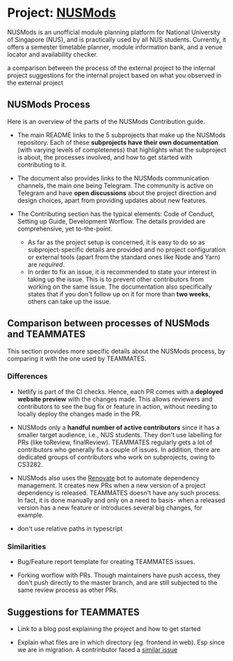# Project: [NUSMods](https://github.com/nusmodifications/nusmods/)

NUSMods is an unofficial module planning platform for National University of Singapore (NUS), and is practically used by all NUS students. Currently, it offers a semester timetable planner, module information bank, and a venue locator and availability checker.

a comparison between the process of the external project to the internal project
suggestions for the internal project based on what you observed in the external project

## NUSMods Process

Here is an overview of the parts of the NUSMods Contribution guide.

- The main README links to the 5 subprojects that make up the NUSMods repository. Each of these **subprojects have their own documentation** (with varying levels of completeness) that highlights what the subproject is about, the processes involved, and how to get started with contributing to it.

- The document also provides links to the NUSMods communication channels, the main one being Telegram. The community is active on Telegram and have **open discussions** about the project direction and design choices, apart from providing updates about new features.

- The Contributing section has the typical elements: Code of Conduct, Setting up Guide, Development Worflow. The details provided are comprehensive, yet to-the-point. 
	- As far as the project setup is concerned, it is easy to do so as subproject-specific details are provided and no project configuration or external tools (apart from the standard ones like Node and Yarn) are _required_.
	- In order to fix an issue, it is recommended to state your interest in taking up the issue. This is to prevent other contributors from working on the same issue. The documentation also specifically states that if you don't follow up on it for more than **two weeks**, others can take up the issue.

## Comparison between processes of NUSMods and TEAMMATES

This section provides more specific details about the NUSMods process, by comparing it with the one used by TEAMMATES.

### Differences

- Netlify is part of the CI checks. Hence, each PR comes with a **deployed website preview** with the changes made. This allows reviewers and contributors to see the bug fix or feature in action, without needing to locally deploy the changes made in the PR. 

- NUSMods only a **handful number of active contributors** since it has a smaller target audience, i.e., NUS students. They don't use labelling for PRs (like toReview, finalReview). TEAMMATES regularly gets a lot of contributors who generally fix a couple of issues. In addition, there are dedicated groups of contributors who work on subprojects, owing to CS3282.

- NUSMods also uses the [Renovate](https://github.com/marketplace/renovate) bot to automate dependency management. It creates new PRs when a new version of a project dependency is released. TEAMMATES doesn't have any such process. In fact, it is done manually and only on a need to basis- when a released version has a new feature or introduces several big changes, for example.  

- don't use relative paths in typescript

### Similarities

- Bug/Feature report template for creating TEAMMATES issues.

- Forking worflow with PRs. Though maintainers have push access, they don't push directly to the master branch, and are still subjected to the same review process as other PRs.

## Suggestions for TEAMMATES

- Link to a blog post explaining the project and how to get started

- Explain what files are in which directory (eg. frontend in web). Esp since we are in migration. A contrinbutor faced a [similar issue](https://github.com/TEAMMATES/teammates/pull/9602#pullrequestreview-218052367)
